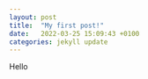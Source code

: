 ```yaml
---
layout: post
title:  "My first post!"
date:   2022-03-25 15:09:43 +0100
categories: jekyll update
---
```


Hello